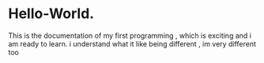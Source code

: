 # Hello-World.
This is the documentation of my first programming , which is exciting and i am ready to learn.
i understand what it like being different , im very different too
